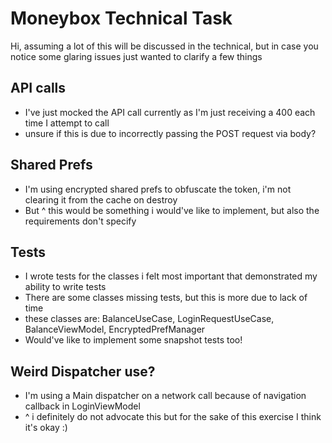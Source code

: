 # Moneybox Technical Task
Hi, assuming a lot of this will be discussed in the technical, but in case you notice some glaring issues
just wanted to clarify a few things

## API calls
- I've just mocked the API call currently as I'm just receiving a 400 each time I attempt to call
- unsure if this is due to incorrectly passing the POST request via body?

## Shared Prefs
- I'm using encrypted shared prefs to obfuscate the token, i'm not clearing it from the cache on destroy
- But ^ this would be something i would've like to implement, but also the requirements don't specify

## Tests
- I wrote tests for the classes i felt most important that demonstrated my ability to write tests
- There are some classes missing tests, but this is more due to lack of time
- these classes are: BalanceUseCase, LoginRequestUseCase, BalanceViewModel, EncryptedPrefManager
- Would've like to implement some snapshot tests too!

## Weird Dispatcher use?
- I'm using a Main dispatcher on a network call because of navigation callback in LoginViewModel
- ^ i definitely do not advocate this but for the sake of this exercise I think it's okay :)

